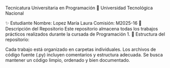Tecnicatura Universitaria en Programación
📍 Universidad Tecnológica Nacional

✨ Estudiante
Nombre: Lopez María Laura
Comisión: M2025-16
📂 Descripción del Repositorio
Este repositorio almacena todas los trabajos prácticos realizados durante la cursada de Programación 1.
📌 Estructura del repositorio:

Cada trabajo está organizado en carpetas individuales.
Los archivos de código fuente (.py) incluyen comentarios y estructura adecuada.
Se busca mantener un código limpio, ordenado y bien documentado.

